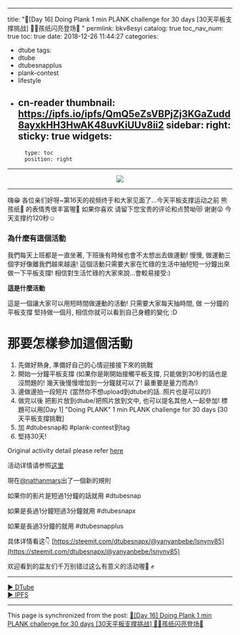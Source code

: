 
---
title: "🌻[Day 16] Doing Plank 1 min PLANK challenge for 30 days [30天平板支撑挑战] 🙋🐻孩纸闪亮登场🤗  "
permlink: bkv8esyi
catalog: true
toc_nav_num: true
toc: true
date: 2018-12-26 11:44:27
categories:
- dtube
tags:
- dtube
- dtubesnapplus
- plank-contest
- lifestyle
- cn-reader
thumbnail: https://ipfs.io/ipfs/QmQ5eZsVBPjZj3KGaZudd8ayxkHH3HwAK48uvKiUUv8ii2
sidebar:
    right:
        sticky: true
widgets:
    -
        type: toc
        position: right
---


<center><a href='https://d.tube/#!/v/annepink/bkv8esyi'><img src='https://ipfs.io/ipfs/QmQ5eZsVBPjZj3KGaZudd8ayxkHH3HwAK48uvKiUUv8ii2'></a></center><hr>

嗨😁 各位亲们好呀~第16天的视频终于和大家见面了...今天平板支撑运动之前  熊孩纸👦 的表情秀很丰富喔💁 如果你喜欢  请留下您宝贵的评论和点赞呦😻 谢谢😜 
今天支撑约120秒☺️ 

### 為什麼有這個活動

我們每天上班都是一直坐著, 下班後有時候也會不太想出去做運動!
慢慢, 做運動三個字好像離我們越來越遠!
這個活動只需要大家在忙碌的生活中抽短短一分鐘出來做一下平板支撐!
相信對生活忙碌的大家來說...會較易接受:)

**這是什麼活動**

這是一個讓大家可以用短時間做運動的活動!
只需要大家每天抽時間, 做 一分鐘的平板支撐
堅持做一個月, 相信你就可以看到自己身體的變化 :D

# 那要怎樣參加這個活動

1. 先做好熱身, 準備好自己的心情迎接接下來的挑戰
2. 開始一分鐘平板支撐 (如果你是剛開始接觸平板支撐, 只能做到30秒的話也是沒問題的! 幾天後慢慢增加到一分鐘就可以了! 最重要是量力而為!)
3. 邊做邊拍一段短片 (當然你不想upload到dtube的話..照片也是可以的!)
4. 做完以後 把影片放到dtube/把照片放到文中, 也可以提名其他人一起參加! 標題可以用[Day 1] "Doing PLANK" 1 min PLANK challenge for 30 days [30天平板支撐挑戰]
5. 加 #dtubesnap和 #plank-contest到tag
6. 堅持30天!

Original activity detail please refer [here](https://steemit.com/dtubesnap/@yanyanbebe/ju90nrtc)

活动详情请参照[这里](https://steemit.com/dtubesnap/@yanyanbebe/ju90nrtc)

現在[@nathanmars](https://steemit.com/@nathanmars)出了一個新的規則

如果你的影片是短過1分鐘的話就用 #dtubesnap

如果是長過1分鐘短過3分鐘就用 #dtubesnapx

如果是長過3分鐘的就用 #dtubesnapplus

具体详情看这👇 [https://steemit.com/dtubesnapx/@yanyanbebe/lsnynv85](https://steemit.com/dtubesnapx/@yanyanbebe/lsnynv85)

欢迎看到的盆友们千万别错过这么有意义的活动喔👏 ✊


<hr><a href='https://d.tube/#!/v/annepink/bkv8esyi'> ▶️ DTube</a><br /><a href='https://ipfs.io/ipfs/QmVmkTwWbktNYVvWftFuWnkSHwtFqJv8SiFE3WMCZVizM6'> ▶️ IPFS</a>

- - -

This page is synchronized from the post: [🌻[Day 16] Doing Plank 1 min PLANK challenge for 30 days [30天平板支撑挑战] 🙋🐻孩纸闪亮登场🤗  ](https://steemit.com/@annepink/bkv8esyi)
